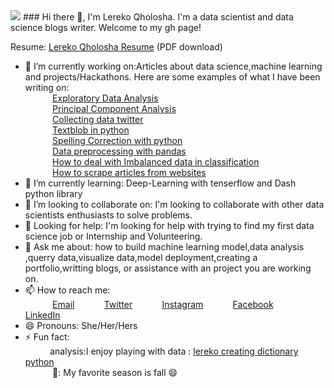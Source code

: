 <img src="https://images.unsplash.com/photo-1528413538163-0e0d91129480?ixid=MnwxMjA3fDB8MHxzZWFyY2h8NDZ8fGFuYWx5c3R8ZW58MHx8MHx8&ixlib=rb-1.2.1&auto=format&fit=crop&w=500&q=60"/>
### Hi there 👋, I'm Lereko Qholosha. I'm a data scientist and data science blogs writer. Welcome to my gh page!<br>

Resume:  [Lereko Qholosha Resume](https://drive.google.com/file/d/1HGb_3A0BOWniEOEXmf9VmDu_oYcL6MLZ/view?usp=sharing) (PDF download)


<!-- **lerekoqholosha/lerekoqholosha** is a ✨ _special_ ✨ repository because its `README.md` (this file) appears on your GitHub profile.-->

<!-- Here are some ideas to get you started:-->

- 🔭 I’m currently working on:Articles about data science,machine learning and projects/Hackathons. Here are some examples of what I have been writing on: <br>
&nbsp;&nbsp;&nbsp;&nbsp;&nbsp;&nbsp;&nbsp;&nbsp;&nbsp;&nbsp; [Exploratory Data Analysis](https://lerekoqholosha9.medium.com/exploratory-data-analysis-using-python-functions-67faf725f08)<br>
&nbsp;&nbsp;&nbsp;&nbsp;&nbsp;&nbsp;&nbsp;&nbsp;&nbsp;&nbsp; [Principal Component Analysis](https://lerekoqholosha9.medium.com/principal-component-analysis-pca-part1-47fa40800d1e)<br>
&nbsp;&nbsp;&nbsp;&nbsp;&nbsp;&nbsp;&nbsp;&nbsp;&nbsp;&nbsp; [Collecting data twitter](https://lerekoqholosha9.medium.com/how-to-extract-twitter-data-using-twitter-api-8ce20b2f3815)<br>
&nbsp;&nbsp;&nbsp;&nbsp;&nbsp;&nbsp;&nbsp;&nbsp;&nbsp;&nbsp; [Textblob in python](https://lerekoqholosha9.medium.com/textblob-in-python-c4f60038a65a)<br>
&nbsp;&nbsp;&nbsp;&nbsp;&nbsp;&nbsp;&nbsp;&nbsp;&nbsp;&nbsp; [Spelling Correction with python](https://lerekoqholosha9.medium.com/spelling-correction-with-python-67975fcc24db)<br>
&nbsp;&nbsp;&nbsp;&nbsp;&nbsp;&nbsp;&nbsp;&nbsp;&nbsp;&nbsp; [Data preprocessing with pandas](https://lerekoqholosha9.medium.com/data-preprocessing-with-pandas-23728a06cec5)<br>
&nbsp;&nbsp;&nbsp;&nbsp;&nbsp;&nbsp;&nbsp;&nbsp;&nbsp;&nbsp; [How to deal with Imbalanced data in classification](https://lerekoqholosha9.medium.com/random-oversampling-and-undersampling-for-imbalanced-classification-a4aad406fd72)<br>
&nbsp;&nbsp;&nbsp;&nbsp;&nbsp;&nbsp;&nbsp;&nbsp;&nbsp;&nbsp; [How to scrape articles from websites](https://lerekoqholosha9.medium.com/how-to-scrape-articles-from-website-74d27ed515c9)<br>
- 🌱 I’m currently learning: Deep-Learning with tenserflow and Dash python library<br>
- 👯 I’m looking to collaborate on: I'm looking to collaborate with other data scientists enthusiasts to solve problems.
- 🤔 Looking for help: I'm looking for help with trying to find my first data science job or Internship and Volunteering.<br>
- 💬 Ask me about: how to build machine learning model,data analysis ,querry data,visualize data,model deployment,creating a portfolio,writting blogs, or assistance with an project you are working on. <br>
- 📫 How to reach me: <br>
&nbsp;&nbsp;&nbsp;&nbsp;&nbsp;&nbsp;&nbsp;&nbsp;&nbsp;&nbsp; [Email](lerekoqholosha9@gmail.com)
&nbsp;&nbsp;&nbsp;&nbsp;&nbsp;&nbsp;&nbsp;&nbsp;&nbsp;&nbsp; [Twitter](https://twitter.com/LerekoQholosha)
&nbsp;&nbsp;&nbsp;&nbsp;&nbsp;&nbsp;&nbsp;&nbsp;&nbsp;&nbsp; [Instagram](https://www.instagram.com/lerekoqholosha/)
&nbsp;&nbsp;&nbsp;&nbsp;&nbsp;&nbsp;&nbsp;&nbsp;&nbsp;&nbsp; [Facebook](https://www.facebook.com/lereko.qholosha.50)
&nbsp;&nbsp;&nbsp;&nbsp;&nbsp;&nbsp;&nbsp;&nbsp;&nbsp;&nbsp; [LinkedIn](https://www.linkedin.com/in/lereko-qholosha-7b22831b4/)
- 😄 Pronouns: She/Her/Hers <br>
- ⚡ Fun fact:<br>
&nbsp;&nbsp;&nbsp;&nbsp;&nbsp;&nbsp;&nbsp;&nbsp;&nbsp;&nbsp;analysis:I enjoy playing with data : [lereko creating dictionary python](https://youtu.be/46Hjxefaj9U)<br>
&nbsp;&nbsp;&nbsp;&nbsp;&nbsp;&nbsp;&nbsp;&nbsp;&nbsp;&nbsp; 🍂: My favorite season is fall :smile: <br>


